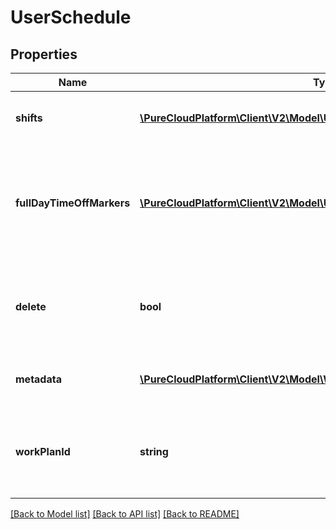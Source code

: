 # UserSchedule

## Properties
Name | Type | Description | Notes
------------ | ------------- | ------------- | -------------
**shifts** | [**\PureCloudPlatform\Client\V2\Model\UserScheduleShift[]**](UserScheduleShift.md) | The shifts that belong to this schedule | [optional] 
**fullDayTimeOffMarkers** | [**\PureCloudPlatform\Client\V2\Model\UserScheduleFullDayTimeOffMarker[]**](UserScheduleFullDayTimeOffMarker.md) | Markers to indicate a full day time off request, relative to the management unit time zone | [optional] 
**delete** | **bool** | If marked true for updating an existing user schedule, it will be deleted | [optional] 
**metadata** | [**\PureCloudPlatform\Client\V2\Model\WfmVersionedEntityMetadata**](WfmVersionedEntityMetadata.md) | Version metadata for this schedule | 
**workPlanId** | **string** | ID of the work plan associated with the user during schedule creation | [optional] 

[[Back to Model list]](../README.md#documentation-for-models) [[Back to API list]](../README.md#documentation-for-api-endpoints) [[Back to README]](../README.md)


